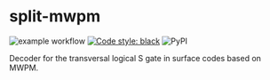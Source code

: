 # split-mwpm

![example workflow](https://github.com/MarcSerraPeralta/split-mwpm-decoder/actions/workflows/actions.yaml/badge.svg)
[![Code style: black](https://img.shields.io/badge/code%20style-black-000000.svg)](https://github.com/psf/black)
![PyPI](https://img.shields.io/pypi/v/split-mwpm-decoder?label=pypi%20package)

Decoder for the transversal logical S gate in surface codes based on MWPM.
